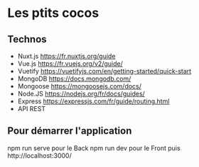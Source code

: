 # Les ptits cocos


## Technos

 - Nuxt.js https://fr.nuxtjs.org/guide
 - Vue.js https://fr.vuejs.org/v2/guide/
 - Vuetify https://vuetifyjs.com/en/getting-started/quick-start
 - MongoDB https://docs.mongodb.com/
 - Mongoose https://mongoosejs.com/docs/
 - Node.JS https://nodejs.org/fr/docs/guides/
 - Express https://expressjs.com/fr/guide/routing.html
 - API REST


## Pour démarrer l'application

npm run serve pour le Back
npm run dev pour le Front puis http://localhost:3000/
<!--stackedit_data:
eyJoaXN0b3J5IjpbNzIwMTg2MzMxLDE3NzEyMzYxNjJdfQ==
-->
